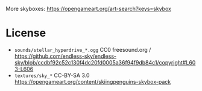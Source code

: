
More skyboxes: https://opengameart.org/art-search?keys=skybox

# License

* `sounds/stellar_hyperdrive_*.ogg` CC0 freesound.org / https://github.com/endless-sky/endless-sky/blob/ccdbf92c52c130f4dc20fd0005a36f94f9db84c1/copyright#L603-L606
* `textures/sky_*` CC-BY-SA 3.0 https://opengameart.org/content/skiingpenguins-skybox-pack
